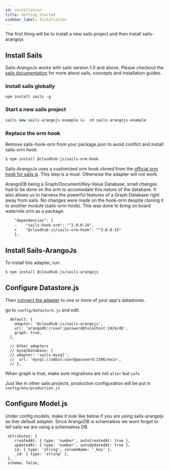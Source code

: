 ```yaml
---
id: installation
title: Getting Started
sidebar_label: Installation
---
```


The first thing will be to install a new sails project and then install sails-arangojs

## Install Sails

Sails-ArangoJs works with sails version 1.0 and above. Please checkout the [sails documentation](https://sailsjs.com/) for more about sails, concepts and installation guides.

### Install sails globally

```
npm install sails -g
```

### Start a new sails project

```js
sails new sails-arangojs-example &&  cd sails-arangojs-example
```

### Replace the orm hook

Remove sails-hook-orm from your package.json to avoid conflict and install sails-orm hook.

```sh
$ npm install @cloudhub-js/sails-orm-hook
```

Sails-ArangoJs uses a customized orm hook cloned from the [official orm hook for sails js](https://github.com/balderdashy/sails-hook-orm). This step is a must. Otherwise the adapter will not work.

ArangoDB being a Graph/Document/Key-Value Database, small changes had to be done on the orm to accomodate this nature of the database. It also allows us to harness the powerful features of a Graph Database right away from sails. No changes were made on the hook-orm despite cloning it to another module (sails-orm-hook). This was done to bring on board waternile orm as a package.

```diff
    "dependencies": {
    -    "sails-hook-orm": "^2.0.0-16",
    +    "@cloudhub-js/sails-orm-hook": "^3.0.0-15"
    },
```

## Install Sails-ArangoJs

To install this adapter, run:

```sh
$ npm install @cloudhub-js/sails-arangojs
```

## Configure Datastore.js

Then [connect the adapter](https://sailsjs.com/documentation/reference/configuration/sails-config-datastores) to one or more of your app's datastores.

go to `config/datastore.js` and edit.

```
  default: {
    adapter: '@cloudhub-js/sails-arangojs',
    url: 'arangodb://user:password@localhost:2424/db',
    graph: true,
  },

  // Other adapters
  // mysqlDatabase: {
  // adapter: 'sails-mysql',
  //  url: 'mysql://admin:user@password:3306/main',
  // },
```

When graph is true, make sure migrations are not `alter` but `safe`

Just like in other sails projects, production configuration will be put in `config/env/production.js`

## Configure Model.js

Under config.models, make it look like below if you are using sails-arangojs as ther default adapter. Since ArangoDB is schemaless we wont forget to tell sails we are using a schemaless DB.

```
 attributes: {
    createdAt: { type: 'number', autoCreatedAt: true },
    updatedAt: { type: 'number', autoUpdatedAt: true },
    id: { type: 'string', columnName: '_key' },
    _id: { type: 'string' },
 },
 schema: false,
```
